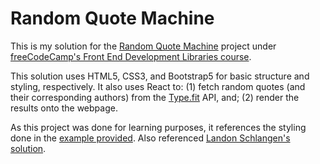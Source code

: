 # Random Quote Machine

This is my solution for the [Random Quote Machine](https://www.freecodecamp.org/learn/front-end-libraries/front-end-libraries-projects/build-a-random-quote-machine) project under [freeCodeCamp's Front End Development Libraries course](https://www.freecodecamp.org/learn/front-end-libraries/front-end-libraries-projects/).

This solution uses HTML5, CSS3, and Bootstrap5 for basic structure and styling, respectively. It also uses React to: (1) fetch random quotes (and their corresponding authors) from the [Type.fit](https://type.fit/) API, and; (2) render the results onto the webpage.

As this project was done for learning purposes, it references the styling done in the [example provided](https://codepen.io/freeCodeCamp/full/qRZeGZ). Also referenced [Landon Schlangen's solution](https://www.youtube.com/watch?v=NyZzRSTZQ2Y).
